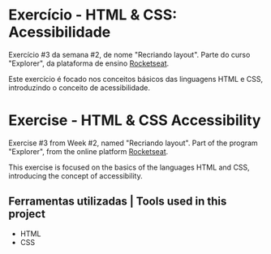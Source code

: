 # Exercício - HTML & CSS: Acessibilidade

Exercício #3 da semana #2, de nome "Recriando layout". Parte do curso "Explorer", da plataforma de ensino [Rocketseat](https://rocketseat.com.br/).

Este exercício é focado nos conceitos básicos das linguagens HTML e CSS, introduzindo o conceito de acessibilidade.

# Exercise - HTML & CSS Accessibility

Exercise #3 from Week #2, named "Recriando layout". Part of the program "Explorer", from the online platform [Rocketseat](https://rocketseat.com.br/).

This exercise is focused on the basics of the languages HTML and CSS, introducing the concept of accessibility.


## Ferramentas utilizadas | Tools used in this project

- HTML
- CSS
